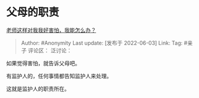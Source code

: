 # 父母的职责
[老师这样对我我好害怕，我能怎么办？](https://www.zhihu.com/question/535147627/answer/2513614116)

> Author: #Anonymity
> Last update: [发布于 2022-06-03]
> Link:
> Tag: #亲子
> 评论区：
> 泛讨论：

如果觉得害怕，就告诉父母吧。

有监护人的，任何事情都告知监护人来处理。

这就是监护人的职责所在。
